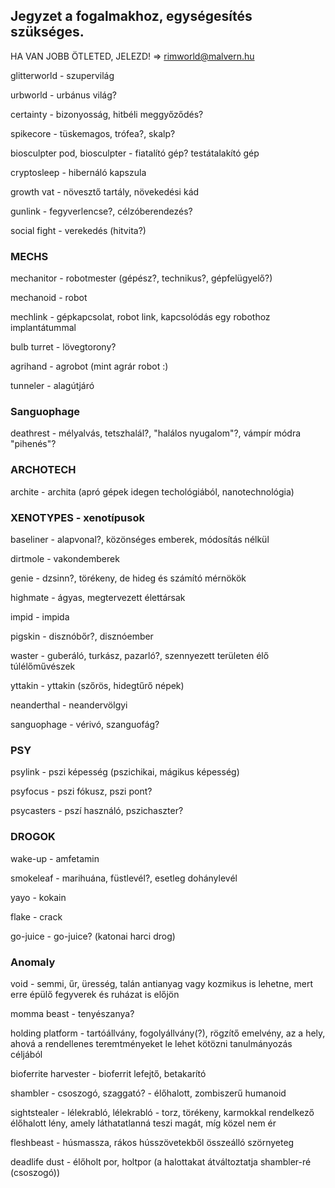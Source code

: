## Jegyzet a fogalmakhoz, egységesítés szükséges.

HA VAN JOBB ÖTLETED, JELEZD! => rimworld@malvern.hu

glitterworld - szupervilág

urbworld - urbánus világ?

certainty - bizonyosság, hitbéli meggyőződés?

spikecore - tüskemagos, trófea?, skalp?

biosculpter pod,
biosculpter - fiatalító gép? testátalakító gép

cryptosleep - hibernáló kapszula

growth vat - növesztő tartály, növekedési kád

gunlink - fegyverlencse?, célzóberendezés?

social fight - verekedés (hitvita?)

### MECHS

mechanitor - robotmester (gépész?, technikus?, gépfelügyelő?)

mechanoid - robot

mechlink - gépkapcsolat, robot link, kapcsolódás egy robothoz implantátummal

bulb turret - lövegtorony?

agrihand - agrobot (mint agrár robot :)

tunneler - alagútjáró



### Sanguophage

deathrest - mélyalvás, tetszhalál?, "halálos nyugalom"?, vámpír módra "pihenés"?


### ARCHOTECH

archite - archita (apró gépek idegen techológiából, nanotechnológia)

### XENOTYPES - xenotípusok

baseliner - alapvonal?, közönséges emberek, módosítás nélkül

dirtmole - vakondemberek

genie - dzsinn?, törékeny, de hideg és számító mérnökök

highmate - ágyas, megtervezett élettársak

impid - impida

pigskin - disznóbőr?, disznóember

waster - guberáló, turkász, pazarló?, szennyezett területen élő túlélőművészek

yttakin - yttakin (szőrös, hidegtűrő népek)

neanderthal - neandervölgyi

sanguophage - vérivó, szanguofág?


### PSY

psylink - pszi képesség (pszichikai, mágikus képesség)

psyfocus - pszi fókusz, pszi pont? 

psycasters - pszí használó, pszichaszter?

### DROGOK

wake-up - amfetamin

smokeleaf - marihuána, füstlevél?, esetleg dohánylevél

yayo - kokain

flake - crack

go-juice - go-juice? (katonai harci drog)

### Anomaly

void - semmi, űr, üresség, talán antianyag vagy kozmikus is lehetne, mert erre épülő fegyverek és ruházat is előjön

momma beast - tenyészanya?

holding platform - tartóállvány, fogolyállvány(?), rögzítő emelvény, az a hely, ahová a rendellenes teremtményeket le lehet kötözni tanulmányozás céljából 

bioferrite harvester - bioferrit lefejtő, betakarító

shambler - csoszogó, szaggató? - élőhalott, zombiszerű humanoid

sightstealer - lélekrabló, lélekrabló - torz, törékeny, karmokkal rendelkező élőhalott lény, amely láthatatlanná teszi magát, míg közel nem ér  

fleshbeast - húsmassza, rákos hússzövetekből összeálló szörnyeteg

deadlife dust - élőholt por, holtpor (a halottakat átváltoztatja shambler-ré (csoszogó))
